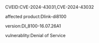 CVEID:CVE-2024-43031,CVE-2024-43032

affected product:Dlink-di8100

version:DI_8100-16.07.26A1

vulnerablity:Denial of Service
